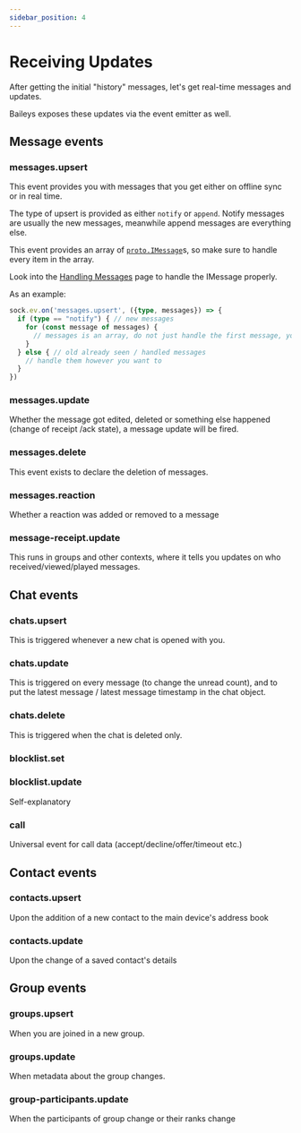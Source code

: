 ```yaml
---
sidebar_position: 4
---
```


# Receiving Updates

After getting the initial "history" messages, let's get real-time messages and updates.

Baileys exposes these updates via the event emitter as well.

## Message events
### messages.upsert
This event provides you with messages that you get either on offline sync or in real time.

The type of upsert is provided as either `notify` or `append`.
Notify messages are usually the new messages, meanwhile append messages are everything else.

This event provides an array of [`proto.IMessage`](../api/namespaces/proto/interfaces/IMessage)s, so make sure to handle every item in the array.

Look into the [Handling Messages](./handling-messages) page to handle the IMessage properly.

As an example:
```ts
sock.ev.on('messages.upsert', ({type, messages}) => {
  if (type == "notify") { // new messages
    for (const message of messages) {
      // messages is an array, do not just handle the first message, you will miss messages
    }
  } else { // old already seen / handled messages
    // handle them however you want to
  }
})
```

### messages.update
Whether the message got edited, deleted or something else happened (change of receipt /ack state), a message update will be fired.

### messages.delete
This event exists to declare the deletion of messages.

### messages.reaction
Whether a reaction was added or removed to a message

### message-receipt.update
This runs in groups and other contexts, where it tells you updates on who received/viewed/played messages.
<!-- ### messages.media-update // why does this exist -->
<!-- messages.delete move into messages.update -->

## Chat events

### chats.upsert
This is triggered whenever a new chat is opened with you.

### chats.update
This is triggered on every message (to change the unread count), and to put the latest message / latest message timestamp in the chat object.

### chats.delete
This is triggered when the chat is deleted only.

### blocklist.set
### blocklist.update
Self-explanatory

### call
Universal event for call data (accept/decline/offer/timeout etc.)


## Contact events

### contacts.upsert
Upon the addition of a new contact to the main device's address book
### contacts.update
Upon the change of a saved contact's details

## Group events

### groups.upsert
When you are joined in a new group.
### groups.update
When metadata about the group changes.
### group-participants.update
When the participants of group change or their ranks change
